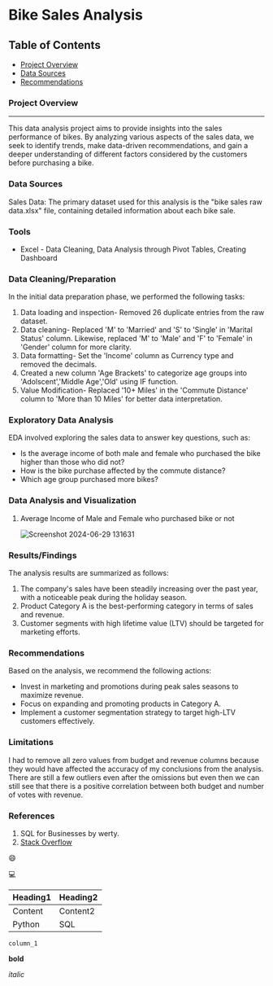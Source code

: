 # Bike Sales Analysis

## Table of Contents

- [Project Overview](#project-overview)
- [Data Sources](#data-sources)
- [Recommendations](#recommendations)

### Project Overview
---

This data analysis project aims to provide insights into the sales performance of bikes. By analyzing various aspects of the sales data, we seek to identify trends, make data-driven recommendations, and gain a deeper understanding of different factors considered by the customers before purchasing a bike.


### Data Sources

Sales Data: The primary dataset used for this analysis is the "bike sales raw data.xlsx" file, containing detailed information about each bike sale.

### Tools

- Excel - Data Cleaning, Data Analysis through Pivot Tables, Creating Dashboard

### Data Cleaning/Preparation

In the initial data preparation phase, we performed the following tasks:
1. Data loading and inspection- Removed 26 duplicate entries from the raw dataset.
2. Data cleaning- Replaced 'M' to 'Married' and 'S' to 'Single' in 'Marital Status' column. Likewise, replaced 'M' to 'Male' and 'F' to 'Female' in 'Gender' column for more clarity.
3. Data formatting- Set the 'Income' column as Currency type and removed the decimals.
4. Created a new column 'Age Brackets' to categorize age groups into 'Adolscent','Middle Age','Old' using IF function.
5. Value Modification- Replaced '10+ Miles' in the 'Commute Distance' column to 'More than 10 Miles' for better data interpretation.

### Exploratory Data Analysis

EDA involved exploring the sales data to answer key questions, such as:

- Is the average income of both male and female who purchased the bike higher than those who did not?
- How is the bike purchase affected by the commute distance?
- Which age group purchased more bikes?

### Data Analysis and Visualization

1. Average Income of Male and Female who purchased bike or not
   
    ![Screenshot 2024-06-29 131631](https://github.com/aditi-tiwary/Bikes-Sales-Analysis/assets/149948622/5baef732-ac7b-45bc-af39-25a553fd608f)

   

   



### Results/Findings

The analysis results are summarized as follows:
1. The company's sales have been steadily increasing over the past year, with a noticeable peak during the holiday season.
2. Product Category A is the best-performing category in terms of sales and revenue.
3. Customer segments with high lifetime value (LTV) should be targeted for marketing efforts.

### Recommendations

Based on the analysis, we recommend the following actions:
- Invest in marketing and promotions during peak sales seasons to maximize revenue.
- Focus on expanding and promoting products in Category A.
- Implement a customer segmentation strategy to target high-LTV customers effectively.

### Limitations

I had to remove all zero values from budget and revenue columns because they would have affected the accuracy of my conclusions from the analysis. There are still a few outliers even after the omissions but even then we can still see that there is a positive correlation between both budget and number of votes with revenue.

### References

1. SQL for Businesses by werty.
2. [Stack Overflow](https://stack.com)

😄

💻

|Heading1|Heading2|
|--------|--------|
|Content|Content2|
|Python|SQL|

`column_1`

**bold**

*italic*
